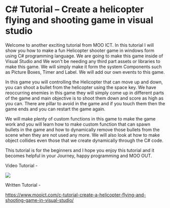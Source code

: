 # C# Tutorial – Create a helicopter flying and shooting game in visual studio
Welcome to another exciting tutorial from MOO ICT. In this tutorial I will show you how to make a fun Helicopter shooter game in windows form using C# programming language. We are going to make this game inside of Visual Studio and We won't be needing any third part assets or libraries to make this game. We will simply make it form the system Components such as Picture Boxes, Timer and Label. We will add our own events to this game.

In this game you will controlling the Helicopter that can move up and down, you can shoot a bullet from the helicopter using the space key. We have reoccurring enemies in this game they will simply come up in different parts of the game and main objective is to shoot them down and score as high as you can. There are pillar to avoid in the game and if you touch them then the game ends and you can restart the game again. 

We will make plenty of custom functions in this game to make the game work and you will learn how to make custom function that can spawn bullets in the game and how to dynamically remove those bullets from the scene when they are not used any more. We will also look at how to make object collides even those that we create dynamically through the C# code. 

This tutorial is for the beginners and I hope you enjoy this tutorial and it becomes helpful in your Journey, happy programming and MOO OUT.


Video Tutorial - 

[![](http://img.youtube.com/vi/v4KGmJuMVl4/0.jpg)](http://www.youtube.com/watch?v=v4KGmJuMVl4 "MOO ICT Create a helicopter flying and shooting game in visual studio")

Written Tutorial - 

https://www.mooict.com/c-tutorial-create-a-helicopter-flying-and-shooting-game-in-visual-studio/
